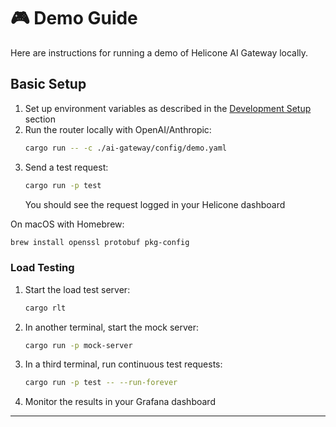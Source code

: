 # 🎮 Demo Guide

Here are instructions for running a demo of Helicone AI Gateway locally.

## Basic Setup
1. Set up environment variables as described in the [Development Setup](DEVELOPMENT.md) section
2. Run the router locally with OpenAI/Anthropic:
   ```bash
   cargo run -- -c ./ai-gateway/config/demo.yaml
   ```
3. Send a test request:
   ```bash
   cargo run -p test
   ```
   You should see the request logged in your Helicone dashboard

On macOS with Homebrew:
```bash
brew install openssl protobuf pkg-config
```

### Load Testing
1. Start the load test server:
   ```bash
   cargo rlt
   ```
2. In another terminal, start the mock server:
   ```bash
   cargo run -p mock-server
   ```
3. In a third terminal, run continuous test requests:
   ```bash
   cargo run -p test -- --run-forever
   ```
4. Monitor the results in your Grafana dashboard

---
